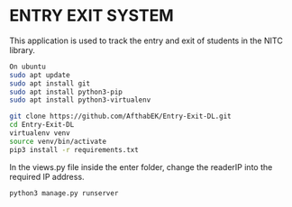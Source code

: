 
# ENTRY EXIT SYSTEM
This application is used to track the entry and exit of students in the NITC library. 
```sh
On ubuntu
sudo apt update
sudo apt install git
sudo apt install python3-pip
sudo apt install python3-virtualenv
```

```sh
git clone https://github.com/AfthabEK/Entry-Exit-DL.git
cd Entry-Exit-DL
virtualenv venv
source venv/bin/activate
pip3 install -r requirements.txt
```
In the views.py file inside the enter folder, change the readerIP into the required IP address.
```sh
python3 manage.py runserver
```
